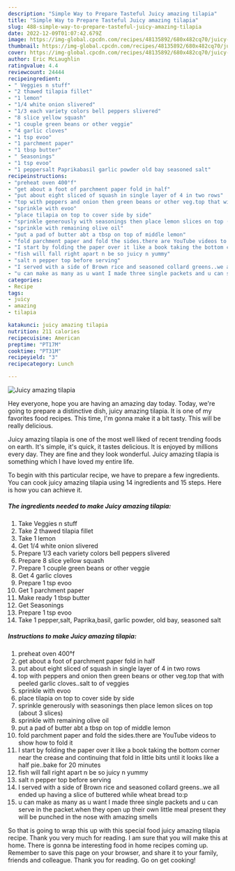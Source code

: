 ```yaml
---
description: "Simple Way to Prepare Tasteful Juicy amazing tilapia"
title: "Simple Way to Prepare Tasteful Juicy amazing tilapia"
slug: 488-simple-way-to-prepare-tasteful-juicy-amazing-tilapia
date: 2022-12-09T01:07:42.679Z
image: https://img-global.cpcdn.com/recipes/48135892/680x482cq70/juicy-amazing-tilapia-recipe-main-photo.jpg
thumbnail: https://img-global.cpcdn.com/recipes/48135892/680x482cq70/juicy-amazing-tilapia-recipe-main-photo.jpg
cover: https://img-global.cpcdn.com/recipes/48135892/680x482cq70/juicy-amazing-tilapia-recipe-main-photo.jpg
author: Eric McLaughlin
ratingvalue: 4.4
reviewcount: 24444
recipeingredient:
- " Veggies n stuff"
- "2 thawed tilapia fillet"
- "1 lemon"
- "1/4 white onion slivered"
- "1/3 each variety colors bell peppers slivered"
- "8 slice yellow squash"
- "1 couple green beans or other veggie"
- "4 garlic cloves"
- "1 tsp evoo"
- "1 parchment paper"
- "1 tbsp butter"
- " Seasonings"
- "1 tsp evoo"
- "1 peppersalt Paprikabasil garlic powder old bay seasoned salt"
recipeinstructions:
- "preheat oven 400°f"
- "get about a foot of parchment paper fold in half"
- "put about eight sliced of squash in single layer of 4 in two rows"
- "top with peppers and onion then green beans or other veg.top that with peeled garlic cloves..salt to of veggies"
- "sprinkle with evoo"
- "place tilapia on top to cover side by side"
- "sprinkle generously with seasonings then place lemon slices on top (about 3 slices)"
- "sprinkle with remaining olive oil"
- "put a pad of butter abt a tbsp on top of middle lemon"
- "fold parchment paper and fold the sides.there are YouTube videos to show how to fold it"
- "I start by folding the paper over it like a book taking the bottom corner near the crease and continuing that fold in little bits until it looks like a half pie..bake for 20 minutes"
- "fish will fall right apart n be so juicy n yummy"
- "salt n pepper top before serving"
- "I served with a side of Brown rice and seasoned collard greens..we all ended up having a slice of buttered while wheat bread to:p"
- "u can make as many as u want I made three single packets and u can serve in the packet.when they open up their own little meal present they will be punched in the nose with amazing smells"
categories:
- Recipe
tags:
- juicy
- amazing
- tilapia

katakunci: juicy amazing tilapia 
nutrition: 211 calories
recipecuisine: American
preptime: "PT17M"
cooktime: "PT31M"
recipeyield: "3"
recipecategory: Lunch

---
```



![Juicy amazing tilapia](https://img-global.cpcdn.com/recipes/48135892/680x482cq70/juicy-amazing-tilapia-recipe-main-photo.jpg)

Hey everyone, hope you are having an amazing day today. Today, we're going to prepare a distinctive dish, juicy amazing tilapia. It is one of my favorites food recipes. This time, I'm gonna make it a bit tasty. This will be really delicious.

Juicy amazing tilapia is one of the most well liked of recent trending foods on earth. It's simple, it's quick, it tastes delicious. It is enjoyed by millions every day. They are fine and they look wonderful. Juicy amazing tilapia is something which I have loved my entire life.




To begin with this particular recipe, we have to prepare a few ingredients. You can cook juicy amazing tilapia using 14 ingredients and 15 steps. Here is how you can achieve it.

<!--inarticleads1-->

##### The ingredients needed to make Juicy amazing tilapia:

1. Take  Veggies n stuff
1. Take 2 thawed tilapia fillet
1. Take 1 lemon
1. Get 1/4 white onion slivered
1. Prepare 1/3 each variety colors bell peppers slivered
1. Prepare 8 slice yellow squash
1. Prepare 1 couple green beans or other veggie
1. Get 4 garlic cloves
1. Prepare 1 tsp evoo
1. Get 1 parchment paper
1. Make ready 1 tbsp butter
1. Get  Seasonings
1. Prepare 1 tsp evoo
1. Take 1 pepper,salt, Paprika,basil, garlic powder, old bay, seasoned salt




<!--inarticleads2-->

##### Instructions to make Juicy amazing tilapia:

1. preheat oven 400°f
1. get about a foot of parchment paper fold in half
1. put about eight sliced of squash in single layer of 4 in two rows
1. top with peppers and onion then green beans or other veg.top that with peeled garlic cloves..salt to of veggies
1. sprinkle with evoo
1. place tilapia on top to cover side by side
1. sprinkle generously with seasonings then place lemon slices on top (about 3 slices)
1. sprinkle with remaining olive oil
1. put a pad of butter abt a tbsp on top of middle lemon
1. fold parchment paper and fold the sides.there are YouTube videos to show how to fold it
1. I start by folding the paper over it like a book taking the bottom corner near the crease and continuing that fold in little bits until it looks like a half pie..bake for 20 minutes
1. fish will fall right apart n be so juicy n yummy
1. salt n pepper top before serving
1. I served with a side of Brown rice and seasoned collard greens..we all ended up having a slice of buttered while wheat bread to:p
1. u can make as many as u want I made three single packets and u can serve in the packet.when they open up their own little meal present they will be punched in the nose with amazing smells




So that is going to wrap this up with this special food juicy amazing tilapia recipe. Thank you very much for reading. I am sure that you will make this at home. There is gonna be interesting food in home recipes coming up. Remember to save this page on your browser, and share it to your family, friends and colleague. Thank you for reading. Go on get cooking!
